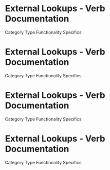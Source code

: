  
# External Lookups - Verb Documentation
 
Category                  Type                      Functionality             Specifics                
 
# External Lookups - Verb Documentation
 
Category                  Type                      Functionality             Specifics                
 
# External Lookups - Verb Documentation
 
Category                  Type                      Functionality             Specifics                
 
# External Lookups - Verb Documentation
 
Category                  Type                      Functionality             Specifics                
